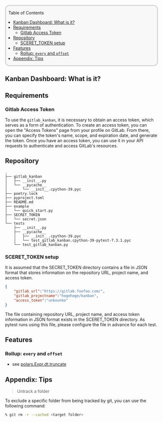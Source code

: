 <div style='border-radius: 1em; border-style:solid; border-color:#D3D3D3; background-color:#F8F8F8'>
<p class="h4">&nbsp;&nbsp;Table of Contents</p>
<!-- START doctoc generated TOC please keep comment here to allow auto update -->
<!-- DON'T EDIT THIS SECTION, INSTEAD RE-RUN doctoc TO UPDATE -->

- [Kanban Dashboard: What is it?](#kanban-dashboard-what-is-it)
- [Requirements](#requirements)
  - [Gitlab Access Token](#gitlab-access-token)
- [Repository](#repository)
  - [SCERET_TOKEN setup](#sceret_token-setup)
- [Features](#features)
  - [Rollup: `every` and `offset`](#rollup-every-and-offset)
- [Appendix: Tips](#appendix-tips)

<!-- END doctoc generated TOC please keep comment here to allow auto update -->

</div>


## Kanban Dashboard: What is it?


## Requirements
### Gitlab Access Token

To use the `gitlab_kanban`, it is necessary to obtain an access token, which serves as a form of authentication. 
To create an access token, you can open the "Access Tokens" page from your profile on GitLab. From there, you can specify the token's name, scope, and expiration date, and generate the token. Once you have an access token, you can use it in your API requests to authenticate and access GitLab's resources.




## Repository

```
.
├── gitlab_kanban
│   ├── __init__.py
│   └── __pycache__
│       └── __init__.cpython-39.pyc
├── poetry.lock
├── pyproject.toml
├── README.md
├── example
│   └── quick_start.py
├── SECRET_TOKEN
│   └── secret.json
└── tests
    ├── __init__.py
    ├── __pycache__
    │   ├── __init__.cpython-39.pyc
    │   └── test_gitlab_kanban.cpython-39-pytest-7.3.1.pyc
    └── test_gitlab_kanban.py
```

### SCERET_TOKEN setup

It is assumed that the SECRET_TOKEN directory contains a file in JSON format that stores information on the repository URL, project name, and access token.

```json
{
    "gitlab_url":"https://gitlab.foofoo.com/",
    "gitlab_projectname":"hogehoge/kanban",
    "access_token":"unkounko"
}
```

The file containing repository URL, project name, and access token information in JSON format exists in the SCERET_TOKEN directory. 
As pytest runs using this file, please configure the file in advance for each test.

## Features
### Rollup: `every` and `offset`

- see [polars.Expr.dt.truncate](https://pola-rs.github.io/polars/py-polars/html/reference/expressions/api/polars.Expr.dt.truncate.html)


## Appendix: Tips

> Untrack a folder

To exclude a specific folder from being tracked by git, you can use the following command:

```zsh
% git rm -r --cached <target folder>
```